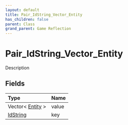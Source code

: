 ```yaml
---
layout: default
title: Pair_IdString_Vector_Entity
has_children: false
parent: Class
grand_parent: Game Reflection
---
```

# Pair_IdString_Vector_Entity
Description 

## Fields

| Type | Name |
|:----------|:--------------|
| Vector< [Entity](/riftbreaker-wiki/docs/game-reflection/classes/entity/) > | value |
| [IdString](/riftbreaker-wiki/docs/game-reflection/components/id_string/) | key |

